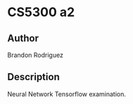
# CS5300 a2


## Author
Brandon Rodriguez


## Description

Neural Network Tensorflow examination.

